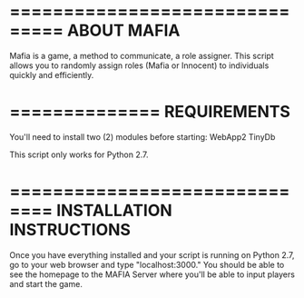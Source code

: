 ===============================
ABOUT MAFIA
===============================
Mafia is a game, a method to communicate, a role assigner. This script allows 
you to randomly assign roles (Mafia or Innocent) to individuals quickly and 
efficiently. 

==============
REQUIREMENTS
==============

You'll need to install two (2) modules before starting: 
    WebApp2
    TinyDb 

This script only works for Python 2.7. 

==============================
INSTALLATION INSTRUCTIONS
==============================

Once you have everything installed and your script is running on Python 2.7, go to 
your web browser and type "localhost:3000." You should be able to see the homepage 
to the MAFIA Server where you'll be able to input players and start the game. 

